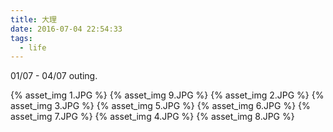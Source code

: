 ```yaml
---
title: 大理
date: 2016-07-04 22:54:33
tags:
  - life
---
```


01/07 - 04/07 outing.

<!-- more -->

{% asset_img 1.JPG %}
{% asset_img 9.JPG %}
{% asset_img 2.JPG %}
{% asset_img 3.JPG %}
{% asset_img 5.JPG %}
{% asset_img 6.JPG %}
{% asset_img 7.JPG %}
{% asset_img 4.JPG %}
{% asset_img 8.JPG %}

<!-- more -->
